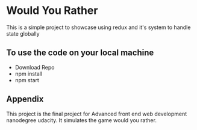 
# Would You Rather

This is a simple project to showcase using redux and it's system to handle state globally


## To use the code on your local machine

- Download Repo
- npm install
- npm start

## Appendix

This project is the final project for Advanced front end web development nanodegree udacity. It simulates the game would you rather.

